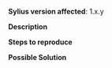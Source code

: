**Sylius version affected**: 1.x.y

**Description**
<!-- A clear and concise description of the bug you are experiencing. -->

**Steps to reproduce**
<!-- Code and/or configuration required to reproduce the bug. -->

**Possible Solution**
<!--- Optional: if you have any suggestions on a fix/reason for the bug -->
